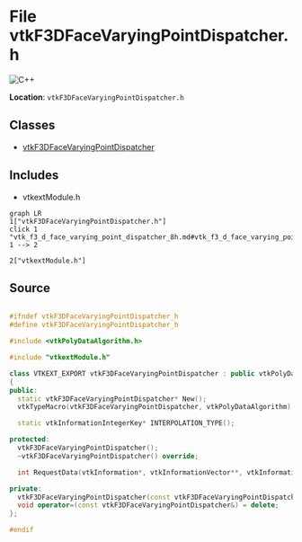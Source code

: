 # File vtkF3DFaceVaryingPointDispatcher.h

![][C++]

**Location**: `vtkF3DFaceVaryingPointDispatcher.h`





## Classes

* [vtkF3DFaceVaryingPointDispatcher](classvtk_f3_d_face_varying_point_dispatcher.md)

## Includes

* vtkextModule.h


```mermaid
graph LR
1["vtkF3DFaceVaryingPointDispatcher.h"]
click 1 "vtk_f3_d_face_varying_point_dispatcher_8h.md#vtk_f3_d_face_varying_point_dispatcher_8h"
1 --> 2

2["vtkextModule.h"]

```


## Source


```cpp

#ifndef vtkF3DFaceVaryingPointDispatcher_h
#define vtkF3DFaceVaryingPointDispatcher_h

#include <vtkPolyDataAlgorithm.h>

#include "vtkextModule.h"

class VTKEXT_EXPORT vtkF3DFaceVaryingPointDispatcher : public vtkPolyDataAlgorithm
{
public:
  static vtkF3DFaceVaryingPointDispatcher* New();
  vtkTypeMacro(vtkF3DFaceVaryingPointDispatcher, vtkPolyDataAlgorithm);

  static vtkInformationIntegerKey* INTERPOLATION_TYPE();

protected:
  vtkF3DFaceVaryingPointDispatcher();
  ~vtkF3DFaceVaryingPointDispatcher() override;

  int RequestData(vtkInformation*, vtkInformationVector**, vtkInformationVector*) override;

private:
  vtkF3DFaceVaryingPointDispatcher(const vtkF3DFaceVaryingPointDispatcher&) = delete;
  void operator=(const vtkF3DFaceVaryingPointDispatcher&) = delete;
};

#endif
```


[public]: https://img.shields.io/badge/-public-brightgreen (public)
[static]: https://img.shields.io/badge/-static-lightgrey (static)
[protected]: https://img.shields.io/badge/-protected-yellow (protected)
[private]: https://img.shields.io/badge/-private-red (private)
[C++]: https://img.shields.io/badge/language-C%2B%2B-blue (C++)